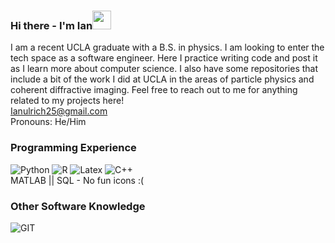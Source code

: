
<!--
**IanU26/IanU26** is a ✨ _special_ ✨ repository because its `README.md` (this file) appears on your GitHub profile.

Here are some ideas to get you started:

- 🔭 I’m currently working on ...
- 🌱 I’m currently learning ...
- 👯 I’m looking to collaborate on ...
- 🤔 I’m looking for help with ...
- 💬 Ask me about ...
- 📫 How to reach me: ...
- 😄 Pronouns: ...
- ⚡ Fun fact: ...
-->
### Hi there - I'm Ian<img src="https://raw.githubusercontent.com/MartinHeinz/MartinHeinz/master/wave.gif" width="30px">
I am a recent UCLA graduate with a B.S. in physics. I am looking to enter the tech space as a software engineer. Here I practice writing code and post it as I learn more about computer science. I also have some repositories that include a bit of the work I did at UCLA in the areas of particle physics and coherent diffractive imaging. Feel free to reach out to me for anything related to my projects here!  
Ianulrich25@gmail.com  
Pronouns: He/Him  
### Programming Experience
![Python](https://img.shields.io/badge/python-3776AB?style=for-the-badge&logo=Python&logoColor=White)
![R](https://img.shields.io/badge/R-276DC3?style=for-the-badge&logo=R&logoColor=Blue)
![Latex](https://img.shields.io/badge/LaTeX-008080?style=for-the-badge&logo=LaTeX&logoColor=Green)
![C++](https://img.shields.io/badge/c++-00599C?style=for-the-badge&logo=C++&logoColor=Black)  
MATLAB || SQL - No fun icons :(  
### Other Software Knowledge
![GIT](https://img.shields.io/badge/Git-F05032?style=for-the-badge&logo=git&logoColor=white)

